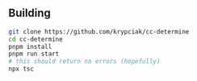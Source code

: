<!-- markdownlint-disable MD013 MD024 MD001 MD045 -->

## Building

```bash
git clone https://github.com/krypciak/cc-determine
cd cc-determine
pnpm install
pnpm run start
# this should return no errors (hopefully)
npx tsc
```
